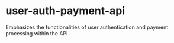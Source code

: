 # user-auth-payment-api
Emphasizes the functionalities of user authentication and payment processing within the API

